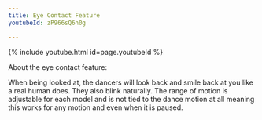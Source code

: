 ```yaml
---
title: Eye Contact Feature
youtubeId: zP966sQ6h0g

---
```


{% include youtube.html id=page.youtubeId %}

About the eye contact feature:

When being looked at, the dancers will look back and smile back at you like a real human does. They also blink naturally. The range of motion is adjustable for each model and is not tied to the dance motion at all meaning this works for any motion and even when it is paused. 
